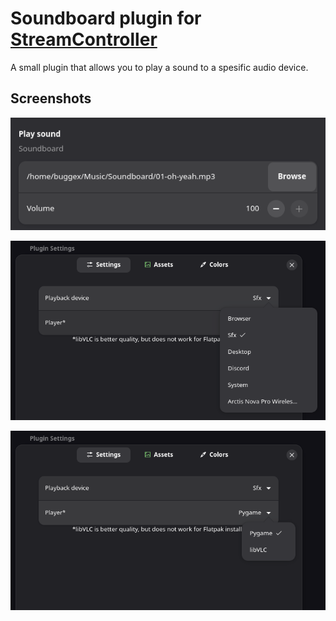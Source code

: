 # Soundboard plugin for [StreamController](https://github.com/StreamController)
A small plugin that allows you to play a sound to a spesific audio device.

## Screenshots
<p align="center">
  <img src="https://github.com/buggex/StreamController-SoundboardPlugin/blob/5d911ef7ef9ae24fd741f4922970d5fecbe1b02c/assets/screenshots/Action.png"/>
</p>

<p align="center">
  <img src="https://github.com/buggex/StreamController-SoundboardPlugin/blob/81171a69041257f6d1494b617b4f79ea4e617f19/assets/screenshots/Setting_Playback_device.png"/>
</p>

<p align="center">
  <img src="https://github.com/buggex/StreamController-SoundboardPlugin/blob/81171a69041257f6d1494b617b4f79ea4e617f19/assets/screenshots/Setting_Player.png"/>
</p>